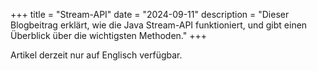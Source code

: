 +++
title = "Stream-API"
date = "2024-09-11"
description = "Dieser Blogbeitrag erklärt, wie die Java Stream-API funktioniert, und gibt einen Überblick über die wichtigsten Methoden."
+++

Artikel derzeit nur auf Englisch verfügbar.